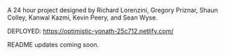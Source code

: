 A 24 hour project designed by Richard Lorenzini, Gregory Priznar, Shaun Colley, Kanwal Kazmi, Kevin Peery, and Sean Wyse.


DEPLOYED: https://optimistic-yonath-25c712.netlify.com/

README updates coming soon.
